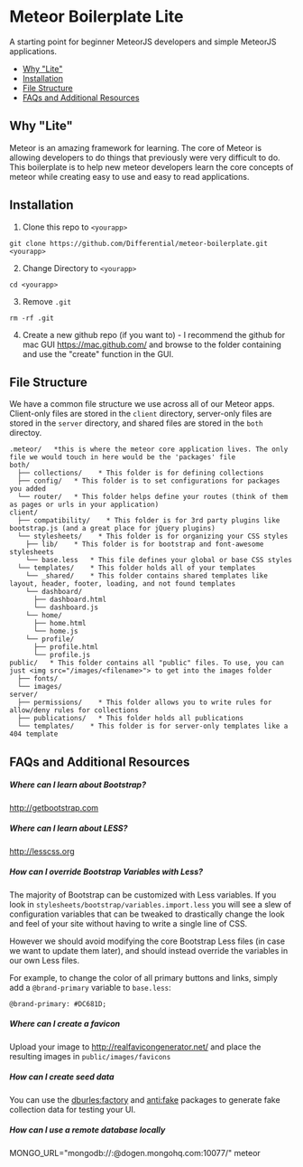 # Meteor Boilerplate Lite

A starting point for beginner MeteorJS developers and simple MeteorJS applications.

* [Why "Lite"](#why)
* [Installation](#installation)
* [File Structure](#file-structure)
* [FAQs and Additional Resources](#faqs)

## <a name="why"></a> Why "Lite"
Meteor is an amazing framework for learning. The core of Meteor is allowing developers to do things that previously were
very difficult to do. This boilerplate is to help new meteor developers learn the core concepts of meteor while
creating easy to use and easy to read applications.

## <a name="installation"></a> Installation

1. Clone this repo to `<yourapp>`

  `git clone https://github.com/Differential/meteor-boilerplate.git <yourapp>`

2. Change Directory to `<yourapp>`

  `cd <yourapp>`

3. Remove `.git`

  `rm -rf .git`

4. Create a new github repo (if you want to) - I recommend the github for mac GUI https://mac.github.com/ and browse to the folder
containing <yourapp> and use the "create" function in the GUI.

## <a name="file-structure"></a> File Structure

We have a common file structure we use across all of our Meteor apps. Client-only files are stored in the `client` directory, server-only files are stored in the `server` directory, and shared files are stored in the `both` directoy.

```
.meteor/   *this is where the meteor core application lives. The only file we would touch in here would be the 'packages' file
both/
  ├── collections/    * This folder is for defining collections
  ├── config/   * This folder is to set configurations for packages you added
  └── router/   * This folder helps define your routes (think of them as pages or urls in your application)
client/
  ├── compatibility/    * This folder is for 3rd party plugins like bootstrap.js (and a great place for jQuery plugins)
  └── stylesheets/    * This folder is for organizing your CSS styles
    ├── lib/    * This folder is for bootstrap and font-awesome stylesheets
    └── base.less   * This file defines your global or base CSS styles
  └── templates/    * This folder holds all of your templates
    └── _shared/    * This folder contains shared templates like layout, header, footer, loading, and not found templates
    └── dashboard/    
      ├── dashboard.html
      └── dashboard.js
    └── home/
      ├── home.html
      └── home.js
    └── profile/
      ├── profile.html
      └── profile.js
public/   * This folder contains all "public" files. To use, you can just <img src="/images/<filename>"> to get into the images folder
  ├── fonts/
  └── images/
server/
  ├── permissions/    * This folder allows you to write rules for allow/deny rules for collections
  ├── publications/   * This folder holds all publications
  └── templates/    * This folder is for server-only templates like a 404 template
```

## <a name="faqs"></a> FAQs and Additional Resources

##### Where can I learn about Bootstrap?
http://getbootstrap.com

##### Where can I learn about LESS?
http://lesscss.org

##### How can I override Bootstrap Variables with Less?

The majority of Bootstrap can be customized with Less variables. If you look in `stylesheets/bootstrap/variables.import.less` you will see a slew of configuration variables that can be tweaked to drastically change the look and feel of your site without having to write a single line of CSS.

However we should avoid modifying the core Bootstrap Less files (in case we want to update them later), and should instead override the variables in our own Less files.

For example, to change the color of all primary buttons and links, simply add a `@brand-primary` variable to `base.less`:

```
@brand-primary: #DC681D;
```

##### Where can I create a favicon
Upload your image to http://realfavicongenerator.net/ and place the resulting images in `public/images/favicons`

##### How can I create seed data
You can use the [dburles:factory](https://github.com/percolatestudio/meteor-factory) and [anti:fake](https://github.com/anticoders/meteor-fake/) packages to generate fake collection data for testing your UI.

##### How can I use a remote database locally
MONGO_URL="mongodb://<user>:<password>@dogen.mongohq.com:10077/<dbname>" meteor
